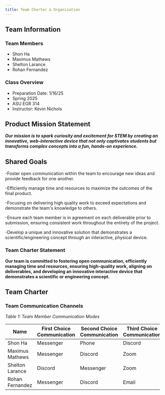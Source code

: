 ```yaml
---
title: Team Charter & Organization
---
```


## Team Information

### Team Members
- Shon Ha
- Maximus Mathews
- Shelton Larance
- Rohan Fernandez

### Class Overview
- Preparation Date: 1/16/25
- Spring 2025
- ASU EGR 314
- Instructor: Kevin Nichols

## Product Mission Statement
**_Our mission is to spark curiosity and excitement for STEM by creating an innovative, web-interactive device that not only captivates students but transforms complex concepts into a fun, hands-on experience._**

## Shared Goals
-Foster open communication within the team to encourage new ideas and provide feedback for one another.

-Efficiently manage time and resources to maximize the outcomes of the final product.

-Focusing on delivering high quality work to exceed expectations and demonstrate the team's knowledge to others.

-Ensure each team member is in agreement on each deliverable prior to submission, ensuring consistent work throughout the entirety of the project.

-Develop a unique and innovative solution that demonstrates a scientific/engineering concept through an interactive, physical device.

### Team Charter Statement

**Our team is committed to fostering open communication, efficiently managing time and resources, ensuring high-quality work, aligning on deliverables, and developing an innovative interactive device that demonstrates a scientific or engineering concept.**

## Team Charter

### Team Communication Channels

_Table 1: Team Member Communication Modes_

| Name | First Choice Communication | Second Choice Communication | Third Choice Communication |
| ------------- | ------------- | -------------------------------| ---------------------------|
| Shon Ha  | Messenger | Phone | Discord |
| Maximus Mathews | Messenger  | Discord | Zoom |
| Shelton Larance | Discord | Messenger | Zoom |
| Rohan Fernandez | Messenger | Discord | Email |




